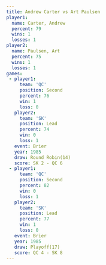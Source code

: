 ```yaml
---
title: Andrew Carter vs Art Paulsen
player1:              
  name: Carter, Andrew
  percent: 79         
  wins: 1             
  losses: 1           
player2:              
  name: Paulsen, Art  
  percent: 75         
  wins: 1             
  losses: 1           
games:
 - player1:          
     team: 'QC'      
     position: Second
     percent: 76     
     win: 1          
     loss: 0         
   player2:        
     team: 'SK'    
     position: Lead
     percent: 74   
     win: 0        
     loss: 1       
   event: Brier         
   year: 1985           
   draw: Round Robin(14)
   score: SK 2 - QC 6   
 - player1:          
     team: 'QC'      
     position: Second
     percent: 82     
     win: 0          
     loss: 1         
   player2:        
     team: 'SK'    
     position: Lead
     percent: 77   
     win: 1        
     loss: 0       
   event: Brier      
   year: 1985        
   draw: Playoff(17) 
   score: QC 4 - SK 8
---
```

